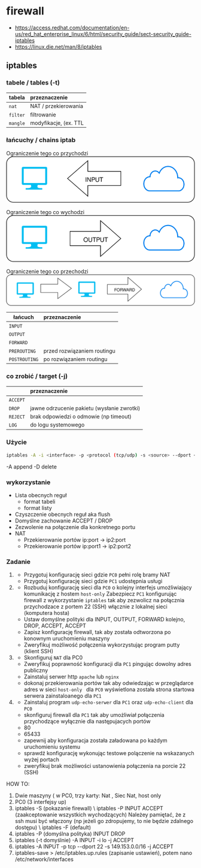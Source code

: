 # firewall

  * https://access.redhat.com/documentation/en-us/red_hat_enterprise_linux/6/html/security_guide/sect-security_guide-iptables
  * https://linux.die.net/man/8/iptables

## iptables

### tabele / tables (-t)

| tabela    |  przeznaczenie   | 
| ------------- |:-------------| 
|   ``nat``    |   NAT / przekierowania          |
|   ``filter``    |  filtrowanie                 |
|   ``mangle``    |  modyfikacje, (ex. TTL       |

### łańcuchy / chains iptab
Ograniczenie tego co przychodzi
![input](input.svg)

Ograniczenie tego co wychodzi
![output](output.svg)

Ograniczenie tego co przechodzi 
![forward](forward.svg)


| łańcuch    |  przeznaczenie   | 
| ------------- |:-------------| 
|   ``INPUT``    |                               |
|   ``OUTPUT``    |                              |
|   ``FORWARD``    |                             |
|   ``PREROUTING``    |przed rozwiązaniem routingu|
|   ``POSTROUTING``    |po rozwiązaniem routingu|

### co zrobić / target (-j)

|     |  przeznaczenie   | 
| ------------- |:-------------| 
|   ``ACCEPT``    |                               |
|   ``DROP``    |jawne odrzucenie pakietu (wysłanie zwrotki)|
|   ``REJECT``    |brak odpowiedzi o odmowie (np timeout)|
|   ``LOG``    |do logu systemowego|


### Użycie

```bash
iptables -A -i <interface> -p <protocol (tcp/udp) -s <source> --dport <port> -j <target>
```
-A append
-D delete

### wykorzystanie

* Lista obecnych reguł 
  * format tabeli
  * format listy
* Czyszczenie obecnych reguł aka flush
* Domyślne zachowanie ACCEPT / DROP
* Zezwolenie na połączenie dla konkretnego portu
* NAT
  * Przekierowanie portów ip:port -> ip2:port
  * Przekierowanie portów ip:port1 -> ip2:port2

### Zadanie 


1.
   * Przygotuj konfigurację sieci gdzie ``PC0`` pełni rolę bramy NAT
   * Przygotuj konfigurację sieci gdzie ``PC1`` udostępnia usługi
   
2. * Rozbuduj konfigurację sieci dla ``PC0`` o kolejny interfejs umożliwiający komunikację z hostem ``host-only`` 
  Zabezpiecz ``PC1`` konfigurując firewall z wykorzystanie ``iptables`` tak aby zezwolicz na połącznia przychodzace
 z portem 22 (SSH) włącznie z lokalnej sieci (komputera hosta)
   * Ustaw domyślne polityki dla INPUT, OUTPUT, FORWARD kolejno, DROP, ACCEPT, ACCEPT
   * Zapisz konfigurację firewall, tak aby została odtworzona po konownym uruchomieniu maszyny
   * Zweryfikuj możliwość połączenia wykorzystując program putty (klient SSH)

3. * Skonfiguruj ``NAT`` dla PC0
   * Zweryfikuj poprawność konfiguracji dla ``PC1`` pingując dowolny adres publiczny
   * Zainstaluj serwer http ``apache`` lub ``nginx``
   * dokonaj przekierowania portów tak aby odwiedzając w przeglądarce adres w sieci ``host-only `` dla ``PC0``
     wyświetlona została strona startowa serwera zainstaloanego dla ``PC1`` 

4. * Zainstaluj program ``udp-echo-serwer`` dla ``PC1`` oraz ``udp-echo-client`` dla ``PC0``
   * skonfiguruj firewall dla ``PC1`` tak aby umożliwiał połączenia przychodzące wyłącznie dla następujacych portów
    * 80
    * 65433
   * zapewnij aby konfiguracja została załadowana po każdym uruchomieniu systemu
   * sprawdź konfigurację wykonując testowe polączenie na wskazanych wyżej portach
   * zweryfikuj brak możliwości ustanowienia połączenia na porcie 22 (SSH)


HOW TO: 
1. Dwie maszyny ( w PC0, trzy karty: Nat , Siec Nat, host only
2. PC0 (3 interfejsy up)
3. iptables -S (pokazanie firewall)  \\ iptables -P INPUT ACCEPT (zaakceptowanie wszystkich wychodzących)
Należey pamiętać, że z ssh musi być włączony (np jeżeli go zdropujemy, to nie będzie zdalnego dostępu) \\ iptables -F (default)
4. iptables -P (domyślna polityka) INPUT DROP
5. iptables (-t domyślnie) -A INPUT -i lo -j ACCEPT
6. iptables -A INPUT -p tcp --dport 22 -s 149.153.0.0/16 -j ACCEPT
7. iptables-save > /etc/iptables.up.rules (zapisanie ustawień), potem nano /etc/network/interfaces



